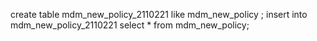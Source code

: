 create table mdm_new_policy_2110221 like mdm_new_policy ;
insert into mdm_new_policy_2110221 select * from mdm_new_policy;